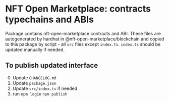 # NFT Open Marketplace: contracts typechains and ABIs

Package contains nft-open-marketplace contracts and ABI.
These files are autogenerated by hardhat in @nft-open-marketplace/blockchain and copied to this package by script - all `src` files except `index.ts`. `index.ts` should be updated manually if needed.

## To publish updated interface

0. Update `CHANGELOG.md`
1. Update `package.json`
2. Update `src/index.ts` if needed
3. run
   `npm login`
   `npm publish`
